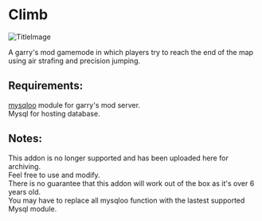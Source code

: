 # Climb
![TitleImage](https://i.imgur.com/89cmiWo.png)<br />

A garry's mod gamemode in which players try to reach the end of the map using air strafing and precision jumping.<br />


## Requirements:
 [mysqloo](https://github.com/FredyH/MySQLOO) module for garry's mod server.<br />
  Mysql for hosting database.<br />

## Notes:
 This addon is no longer supported and has been uploaded here for archiving.<br />
 Feel free to use and modify.<br />
 There is no guarantee that this addon will work out of the box as it's over 6 years old.<br />
 You may have to replace all mysqloo function with the lastest supported Mysql module.<br />
 

